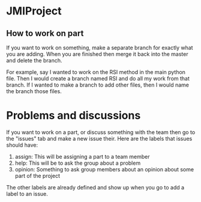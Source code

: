 # JMIProject
## How to work on part
If you want to work on something, make a separate branch for exactly what you are adding. When you are finished then merge it back into the master and delete the branch.

For example, say I wanted to work on the RSI method in the main python file. Then I would create a branch named RSI and do all my work from that branch. If I wanted to make a branch to add other files, then I would name the branch those files.

# Problems and discussions
If you want to work on a part, or discuss something with the team then go to the "issues" tab and make a new issue their. Here are the labels that issues should have:

1. assign: This will be assigning a part to a team member
2. help: This will be to ask the group about a problem
3. opinion: Something to ask group members about an opinion about some part of the project

The other labels are already defined and show up when you go to add a label to an issue.
